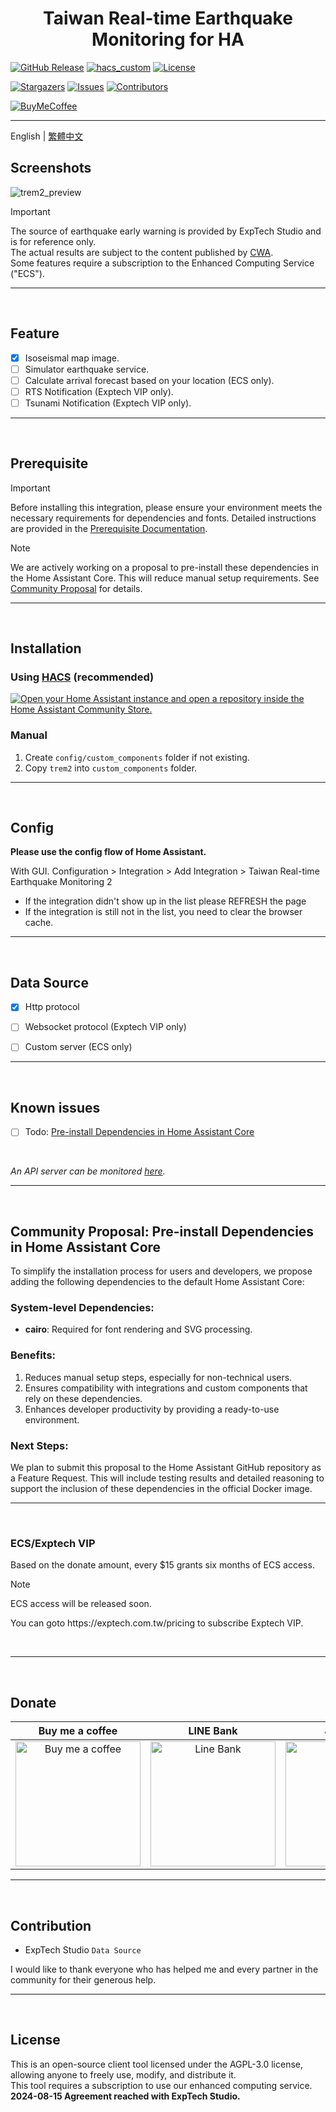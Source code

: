 <h1 align="center">Taiwan Real-time Earthquake Monitoring for HA</h1>

[![GitHub Release][releases-shield]][releases]
[![hacs_custom][hacs_custom_shield]][hacs_custom]
[![License][license-shield]](LICENSE)

[![Stargazers][stars-shield]][stars-url]
[![Issues][issues-shield]][issues-url]
[![Contributors][contributors-shield]][contributors-url]

[![BuyMeCoffee][buymecoffee-shield]][buymecoffee]

<hr>

English | [繁體中文](README_zhHant.md)<br>


## Screenshots
![trem2_preview](https://github.com/user-attachments/assets/a1081fd4-baef-476c-bc48-ef823774edc4)

> [!IMPORTANT]
> The source of earthquake early warning is provided by ExpTech Studio and is for reference only.<br>
> The actual results are subject to the content published by [CWA](https://scweb.cwa.gov.tw/en-US).<br>
> Some features require a subscription to the Enhanced Computing Service ("ECS").

<hr>
<br>


## Feature

- [x] Isoseismal map image.
- [ ] Simulator earthquake service.
- [ ] Calculate arrival forecast based on your location (ECS only).
- [ ] RTS Notification (Exptech VIP only).
- [ ] Tsunami Notification (Exptech VIP only).

<hr>
<br>


## Prerequisite

> [!IMPORTANT]
> Before installing this integration, please ensure your environment meets the necessary requirements for dependencies and fonts.
> Detailed instructions are provided in the [Prerequisite Documentation](Prerequisite.md).

> [!NOTE]
> We are actively working on a proposal to pre-install these dependencies in the Home Assistant Core.
> This will reduce manual setup requirements. See [Community Proposal](#community-proposal-pre-install-dependencies-in-home-assistant-core) for details.

<hr>
<br>

## Installation

### Using [HACS](https://hacs.xyz/) (recommended)
[![Open your Home Assistant instance and open a repository inside the Home Assistant Community Store.](https://my.home-assistant.io/badges/hacs_repository.svg)](https://my.home-assistant.io/redirect/hacs_repository/?owner=gaojiafamily&repository=ha-trem2&category=Integration)

### Manual
1. Create `config/custom_components` folder if not existing.
2. Copy `trem2` into `custom_components` folder.

<hr>
<br>


## Config

**Please use the config flow of Home Assistant.**

With GUI. Configuration > Integration > Add Integration > Taiwan Real-time Earthquake Monitoring 2
   - If the integration didn't show up in the list please REFRESH the page
   - If the integration is still not in the list, you need to clear the browser cache.

<hr>
<br>


## Data Source
- [x] Http protocol
- [ ] Websocket protocol (Exptech VIP only)
- [ ] Custom server (ECS only)


<hr>
<br>

## Known issues
- [ ] Todo: [Pre-install Dependencies in Home Assistant Core](#community-proposal-pre-install-dependencies-in-home-assistant-core)

<br>

*An API server can be monitored [here](https://status.exptech.dev).*

<hr>
<br>


## Community Proposal: Pre-install Dependencies in Home Assistant Core

To simplify the installation process for users and developers, we propose adding the following dependencies to the default Home Assistant Core:

### System-level Dependencies:
- **cairo**: Required for font rendering and SVG processing.

### Benefits:
1. Reduces manual setup steps, especially for non-technical users.
2. Ensures compatibility with integrations and custom components that rely on these dependencies.
3. Enhances developer productivity by providing a ready-to-use environment.

### Next Steps:
We plan to submit this proposal to the Home Assistant GitHub repository as a Feature Request. This will include testing results and detailed reasoning to support the inclusion of these dependencies in the official Docker image.

<hr>
<br>


### ECS/Exptech VIP
<p>Based on the donate amount, every $15 grants six months of ECS access.</p>

> [!NOTE]
> ECS access will be released soon.

<p>You can goto https://exptech.com.tw/pricing to subscribe Exptech VIP.</p>
<br>

<hr>
<br>


## Donate

| Buy me a coffee | LINE Bank | JAKo Pay |
| :------------: | :------------: | :------------: |
| <img src="https://github.com/user-attachments/assets/48a3bae6-f342-4d74-ba95-8db82cb44430" alt="Buy me a coffee" height="200" width="200">  | <img src="https://github.com/user-attachments/assets/ee77e2b6-3409-43da-b2b8-14878c5660bb" alt="Line Bank" height="200" width="200">  | <img src="https://github.com/user-attachments/assets/cfaeab8f-576c-43e7-be52-8581bf263cd9" alt="JAKo Pay" height="200" width="200">  |

<hr>
<br>


## Contribution

- ExpTech Studio `Data Source`

<p>I would like to thank everyone who has helped me and every partner in the community for their generous help.</p>

<hr>
<br>


## License
This is an open-source client tool licensed under the AGPL-3.0 license, allowing anyone to freely use, modify, and distribute it.<br>
This tool requires a subscription to use our enhanced computing service.<br>
**2024-08-15 Agreement reached with ExpTech Studio.**


[releases-shield]: https://img.shields.io/github/release/gaojiafamily/ha-trem2.svg?style=for-the-badge
[releases]: https://github.com/gaojiafamily/ha-trem2/releases
[hacs_custom_shield]: https://img.shields.io/badge/HACS-Custom-orange.svg?style=for-the-badge
[hacs_custom]: https://hacs.xyz/docs/faq/custom_repositories
[stars-shield]: https://img.shields.io/github/stars/gaojiafamily/ha-trem2.svg?style=for-the-badge
[stars-url]: https://github.com/gaojiafamily/ha-trem2/stargazers
[issues-shield]: https://img.shields.io/github/issues/gaojiafamily/ha-trem2.svg?style=for-the-badge
[issues-url]: https://github.com/gaojiafamily/ha-trem2/issues
[contributors-shield]: https://img.shields.io/github/contributors/gaojiafamily/ha-trem2.svg?style=for-the-badge
[contributors-url]: https://github.com/gaojiafamily/ha-trem2/graphs/contributors
[license-shield]: https://img.shields.io/github/license/gaojiafamily/ha-trem2.svg?style=for-the-badge
[buymecoffee-shield]: https://img.shields.io/badge/buy%20me%20a%20coffee-donate-yellow.svg?style=for-the-badge
[buymecoffee]: https://www.buymeacoffee.com/j1at13n
